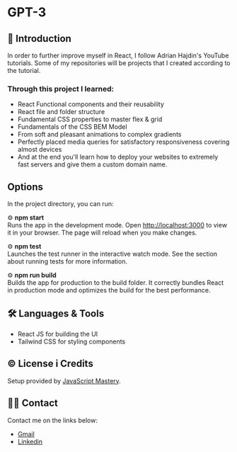 # GPT-3

## 📄 Introduction

In order to further improve myself in React, I follow Adrian Hajdin's YouTube tutorials. Some of my repositories will be projects that I created according to the tutorial.

### Through this project I learned:
* React Functional components and their reusability
* React file and folder structure
* Fundamental CSS properties to master flex & grid
* Fundamentals of the CSS BEM Model
* From soft and pleasant animations to complex gradients
* Perfectly placed media queries for satisfactory responsiveness covering almost devices
* And at the end you'll learn how to deploy your websites to extremely fast servers and give them a custom domain name.


## Options
In the project directory, you can run:

⚙️ __npm start__ 
<br>
Runs the app in the development mode.
Open [http://localhost:3000](http://localhost:3000) to view it in your browser. The page will reload when you make changes.


⚙️ __npm test__
<br>
Launches the test runner in the interactive watch mode. See the section about running tests for more information.

⚙️ __npm run build__
<br>
Builds the app for production to the build folder. It correctly bundles React in production mode and optimizes the build for the best performance.



## 🛠 Languages & Tools
* React JS for building the UI
* Tailwind CSS for styling components


## ©️ License i Credits
Setup provided by [JavaScript Mastery](https://github.com/adrianhajdin/).

## ✍🏻 Contact
Contact me on the links below:
* <a href="mailto:jelcic.marija@gmail.com">Gmail</a>
* [Linkedin](https://www.linkedin.com/in/marija-jel%C4%8Di%C4%87-1b958a24a)
